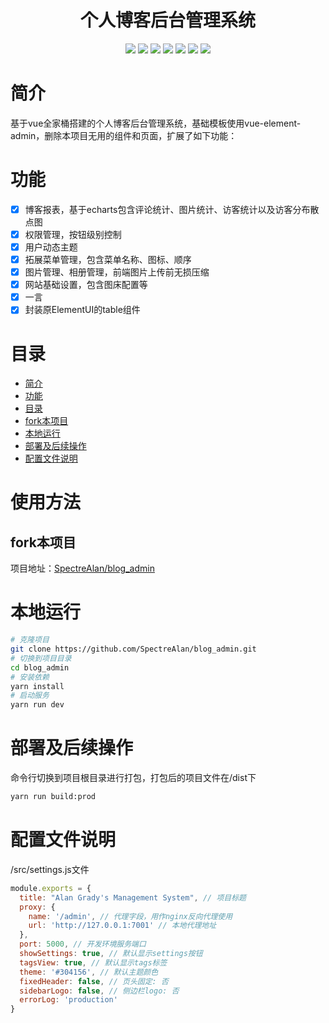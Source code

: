 <div align="center">
<h1 align="center">个人博客后台管理系统</h1>
<img src="https://img.shields.io/github/issues/SpectreAlan/blog_admin?color=green">
<img src="https://img.shields.io/github/stars/SpectreAlan/blog_admin?color=yellow">
<img src="https://img.shields.io/github/forks/SpectreAlan/blog_admin?color=orange">
<img src="https://img.shields.io/github/license/SpectreAlan/blog_admin?color=ff69b4">
<img src="https://img.shields.io/github/search/SpectreAlan/blog_admin/main?color=blue">
<img src="https://img.shields.io/github/v/release/SpectreAlan/blog_admin?color=blueviolet">
<img src="https://img.shields.io/github/languages/code-size/SpectreAlan/blog_admin?color=critical">
</div>

# 简介
基于vue全家桶搭建的个人博客后台管理系统，基础模板使用vue-element-admin，删除本项目无用的组件和页面，扩展了如下功能：

# 功能

* [x] 博客报表，基于echarts包含评论统计、图片统计、访客统计以及访客分布散点图
* [x] 权限管理，按钮级别控制
* [x] 用户动态主题
* [x] 拓展菜单管理，包含菜单名称、图标、顺序
* [x] 图片管理、相册管理，前端图片上传前无损压缩
* [x] 网站基础设置，包含图床配置等
* [x] 一言
* [x] 封装原ElementUI的table组件

# 目录

- [简介](#简介)
- [功能](#功能)
- [目录](#目录)
- [fork本项目](#fork本项目)
- [本地运行](#本地运行)
- [部署及后续操作](#部署及后续操作)
- [配置文件说明](#配置文件说明)
# 使用方法

## fork本项目

项目地址：[SpectreAlan/blog_admin](https://github.com/SpectreAlan/blog_admin)

# 本地运行
```bash
# 克隆项目
git clone https://github.com/SpectreAlan/blog_admin.git
# 切换到项目目录
cd blog_admin
# 安装依赖
yarn install
# 启动服务
yarn run dev
```
# 部署及后续操作
命令行切换到项目根目录进行打包，打包后的项目文件在/dist下
```bash
yarn run build:prod
```
# 配置文件说明
/src/settings.js文件
```javascript
module.exports = {
  title: "Alan Grady's Management System", // 项目标题
  proxy: {
    name: '/admin', // 代理字段，用作nginx反向代理使用
    url: 'http://127.0.0.1:7001' // 本地代理地址
  },
  port: 5000, // 开发环境服务端口
  showSettings: true, // 默认显示settings按钮
  tagsView: true, // 默认显示tags标签
  theme: '#304156', // 默认主题颜色
  fixedHeader: false, // 页头固定: 否
  sidebarLogo: false, // 侧边栏logo: 否
  errorLog: 'production'
}

```

